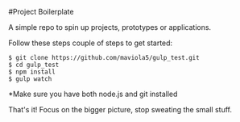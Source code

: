 #Project Boilerplate

A simple repo to spin up projects, prototypes or applications.

Follow these steps couple of steps to get started:

    $ git clone https://github.com/maviola5/gulp_test.git
    $ cd gulp_test
    $ npm install
    $ gulp watch

*Make sure you have both node.js and git installed

That's it! Focus on the bigger picture, stop sweating the small stuff.


